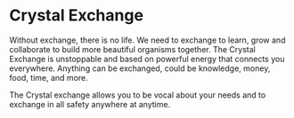 # Crystal Exchange

Without exchange, there is no life. We need to exchange to learn, grow and collaborate to build more beautiful organisms together. The Crystal Exchange is unstoppable and based on powerful energy that connects you everywhere. Anything can be exchanged, could be knowledge, money, food, time, and more.

The Crystal exchange allows you to be vocal about your needs and to exchange in all safety anywhere at anytime.